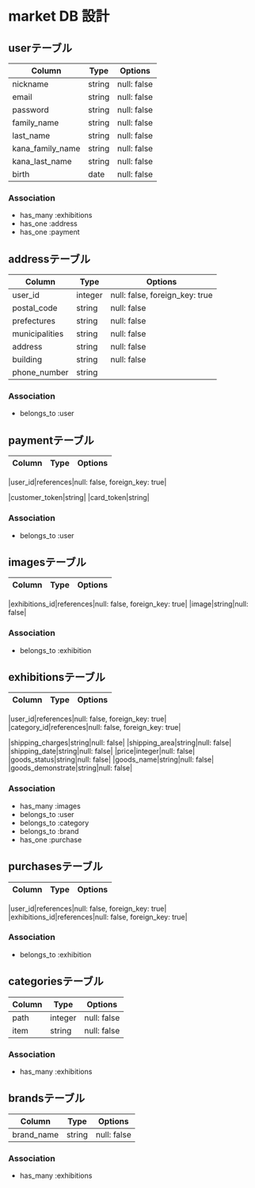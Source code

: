 # market DB 設計

## userテーブル
|Column|Type|Options|
|------|----|-------|
|nickname|string|null: false|
|email|string|null: false|
|password|string|null: false|
|family_name|string|null: false|
|last_name|string|null: false|
|kana_family_name|string|null: false|
|kana_last_name|string|null: false|
|birth|date|null: false|
### Association
- has_many :exhibitions
- has_one :address
- has_one :payment
<!-- クラスネームオプションについて調べる、セラーとバイヤーでユーザーを管理する,belongtoで管理 -->


## addressテーブル
|Column|Type|Options|
|------|----|-------|
|user_id|integer|null: false, foreign_key: true|
|postal_code|string|null: false|
|prefectures|string|null: false|
|municipalities|string|null: false|
|address|string|null: false|
|building|string|null: false|
|phone_number|string|
### Association
- belongs_to :user

## paymentテーブル
|Column|Type|Options|
|------|----|-------|
<!-- リファレンス型に修正 -->
|user_id|references|null: false, foreign_key: true|

<!-- _idは、外部キーを利用すると決めているチームも多いため、_tokenと管理する方がすっきりしている -->
|customer_token|string|
|card_token|string|
### Association
- belongs_to :user
<!-- https://pay.jp/を使用、暗号化してトークンをデータベースに保存する -->


## imagesテーブル
|Column|Type|Options|
|------|----|-------|
<!-- リファレンス型に修正,外部キーを使用するため -->
|exhibitions_id|references|null: false, foreign_key: true|
|image|string|null: false|
### Association
- belongs_to :exhibition


## exhibitionsテーブル
|Column|Type|Options|
|------|----|-------|
<!-- リファレンス型に修正,外部キーを使用するため -->
|user_id|references|null: false, foreign_key: true|
|category_id|references|null: false, foreign_key: true|

|shipping_charges|string|null: false|
|shipping_area|string|null: false|
|shipping_date|string|null: false|
|price|integer|null: false|
|goods_status|string|null: false|
|goods_name|string|null: false|
|goods_demonstrate|string|null: false|
### Association
- has_many :images
- belongs_to :user
- belongs_to :category
- belongs_to :brand
- has_one :purchase

## purchasesテーブル
|Column|Type|Options|
|------|----|-------|
<!-- リファレンス型に修正,外部キーを使用するため -->
|user_id|references|null: false, foreign_key: true|
|exhibitions_id|references|null: false, foreign_key: true|
### Association
- belongs_to :exhibition

## categoriesテーブル
|Column|Type|Options|
|------|----|-------|
|path|integer|null: false|
|item|string|null: false|
### Association
- has_many :exhibitions

## brandsテーブル
|Column|Type|Options|
|------|----|-------|
|brand_name|string|null: false|
### Association
- has_many :exhibitions

<!-- 困った -->

